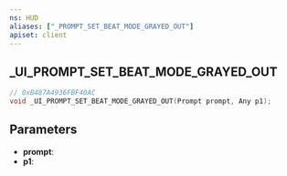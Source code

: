 ```yaml
---
ns: HUD
aliases: ["_PROMPT_SET_BEAT_MODE_GRAYED_OUT"]
apiset: client
---
```

## _UI_PROMPT_SET_BEAT_MODE_GRAYED_OUT

```c
// 0xB487A4936FBF40AC
void _UI_PROMPT_SET_BEAT_MODE_GRAYED_OUT(Prompt prompt, Any p1);
```


## Parameters
* **prompt**:
* **p1**: